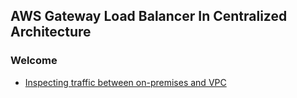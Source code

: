 ## AWS Gateway Load Balancer In Centralized Architecture

### Welcome

  * [Inspecting traffic between on-premises and VPC](onpremises_vpc)